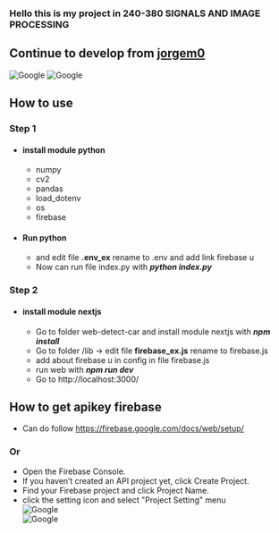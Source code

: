 ### Hello this is my project in 240-380	SIGNALS AND IMAGE PROCESSING
## Continue to develop from [jorgem0](https://github.com/jorgem0/traffic_counter)
![Google ](https://uppic.cc/d/5Y18)
![Google ](https://uppic.cc/d/5Y1B)

## How to use
### Step 1
- #### install module python 
  -  numpy 
  -  cv2 
  - pandas  
  - load_dotenv 
  - os 
  - firebase 
- #### Run python 
  - and edit file **.env_ex** rename to  .env and add link firebase u
  - Now can run file index.py with **_python index.py_**
### Step 2 
- #### install module nextjs
  -  Go to folder web-detect-car and install module nextjs with **_npm install_**
  -  Go to folder /lib -> edit file **firebase_ex.js** rename to firebase.js
  - add about firebase u in config in file firebase.js
  - run web with **_npm run dev_** 
  - Go to http://localhost:3000/
## How to get apikey firebase
- Can do follow https://firebase.google.com/docs/web/setup/
### Or
- Open the Firebase Console.
- If you haven’t created an API project yet, click Create Project.
- Find your Firebase project and click Project Name.
- click the setting icon and select "Project Setting" menu
<br>![Google ](https://dev.tapjoy.com/wp-content/uploads/2016/03/Untitled-2.png)
<br>![Google ](https://www.img.in.th/images/9e651516211796bf0cf44ac0a17bf0a8.jpg)
